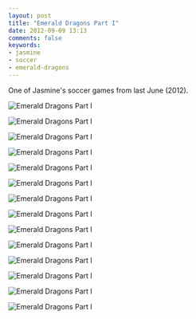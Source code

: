 ```yaml
---
layout: post
title: "Emerald Dragons Part I"
date: 2012-09-09 13:13
comments: false
keywords: 
- jasmine
- soccer
- emerald-dragons
---
```

One of Jasmine's soccer games from last June (2012).

![Emerald Dragons Part I](http://media.eick.us/media/photographs/2012/2012-08-19-1/06-09-emerald-dragons--2012-06-09at11-03-23.jpg)


![Emerald Dragons Part I](http://media.eick.us/media/photographs/2012/2012-08-19-1/06-09-emerald-dragons--2012-06-09at10-59-37.jpg)


![Emerald Dragons Part I](http://media.eick.us/media/photographs/2012/2012-08-19-1/06-09-emerald-dragons--2012-06-09at10-56-26.jpg)


![Emerald Dragons Part I](http://media.eick.us/media/photographs/2012/2012-08-19-1/06-09-emerald-dragons--2012-06-09at10-55-34.jpg)


![Emerald Dragons Part I](http://media.eick.us/media/photographs/2012/2012-08-19-1/06-09-emerald-dragons--2012-06-09at10-49-21.jpg)


![Emerald Dragons Part I](http://media.eick.us/media/photographs/2012/2012-08-19-1/06-09-emerald-dragons--2012-06-09at10-47-58.jpg)


![Emerald Dragons Part I](http://media.eick.us/media/photographs/2012/2012-08-19-1/06-09-emerald-dragons--2012-06-09at10-47-58(1).jpg)


![Emerald Dragons Part I](http://media.eick.us/media/photographs/2012/2012-08-19-1/06-09-emerald-dragons--2012-06-09at10-47-28.jpg)


![Emerald Dragons Part I](http://media.eick.us/media/photographs/2012/2012-08-19-1/06-09-emerald-dragons--2012-06-09at10-45-29.jpg)


![Emerald Dragons Part I](http://media.eick.us/media/photographs/2012/2012-08-19-1/06-09-emerald-dragons--2012-06-09at10-43-57.jpg)


![Emerald Dragons Part I](http://media.eick.us/media/photographs/2012/2012-08-19-1/06-09-emerald-dragons--2012-06-09at10-42-49.jpg)


![Emerald Dragons Part I](http://media.eick.us/media/photographs/2012/2012-08-19-1/06-09-emerald-dragons--2012-06-09at10-42-44.jpg)


![Emerald Dragons Part I](http://media.eick.us/media/photographs/2012/2012-08-19-1/06-09-emerald-dragons--2012-06-09at10-41-53.jpg)


![Emerald Dragons Part I](http://media.eick.us/media/photographs/2012/2012-08-19-1/06-09-emerald-dragons--2012-06-09at10-38-50.jpg)


